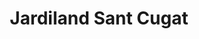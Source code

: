 ---
title: "Jardiland Sant Cugat"
url: /sant-cugat-del-valles/jardiland-sant-cugat/
shop: centro de jardinería
---